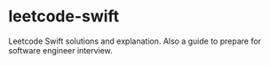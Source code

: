# leetcode-swift
Leetcode Swift solutions and explanation. Also a guide to prepare for software engineer interview.
